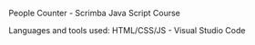 People Counter - Scrimba Java Script Course

Languages and tools used:
HTML/CSS/JS - Visual Studio Code
